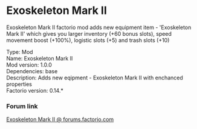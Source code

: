 # Exoskeleton Mark II
Exoskeleton Mark II factorio mod adds new equipment item - 'Exoskeleton Mark II' which gives you larger inventory (+60 bonus slots), speed movement boost (+100%), logistic slots (+5) and trash slots (+10)

Type: Mod</br>
Name: Exoskeleton Mark II</br>
Mod version: 1.0.0</br>
Dependencies: base</br>
Description: Adds new eqipment - Exoskeleton Mark II with enchanced properties</br>
Factorio version: 0.14.*

### Forum link
[Exoskeleton Mark II @ forums.factorio.com](https://forums.factorio.com/viewtopic.php?f=93&t=39645&p=235794#p235794)
